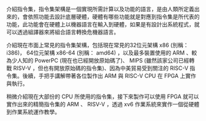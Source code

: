 介紹指令集，指令集架構是一個實現所需計算以及功能的語言，是由人類所定義出來的，會依照功能去設計底層硬體，硬體有哪些功能就是對應到指令集是所代表的功能，此功能會在硬體上以機器語言在輸入到硬體，如果是有設計出系統程式，就可以透過組譯器來將組合語言轉換危機器語言。

介紹現在市面上常見的指令集架構，包括現在常見的32位元架構 x86 (別稱：i386)， 64位元架構 x86-64 (別稱： amd64) ，以及最多裝置使用的 ARM 、較為少人知的 PowerPC (現在也已經開放原始碼了)、 MIPS (雖然該家公司已經轉戰 RISV-V ，但也有開放原始碼的指令集)、因為中美貿易受到關注的 RISC-V 指令集。後續，手把手講解帶著各位製作出 ARM 與 RISC-V CPU 在 FPGA 上實作與執行。

稍微介紹現在大部份的 CPU 所使用的指令集，接下來製作可以使用 FPGA 就可以實作出來的精簡指令集的 ARM 、 RISV-V ，透過 xv6 作業系統來實作一個從硬體到作業系統運作教學。
